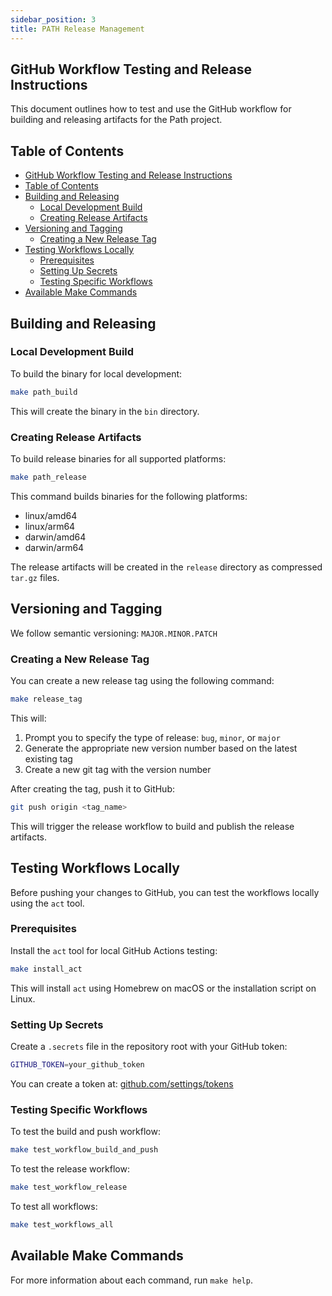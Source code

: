 ```yaml
---
sidebar_position: 3
title: PATH Release Management
---
```


## GitHub Workflow Testing and Release Instructions

This document outlines how to test and use the GitHub workflow for building and releasing artifacts for the Path project.

## Table of Contents

- [GitHub Workflow Testing and Release Instructions](#github-workflow-testing-and-release-instructions)
- [Table of Contents](#table-of-contents)
- [Building and Releasing](#building-and-releasing)
  - [Local Development Build](#local-development-build)
  - [Creating Release Artifacts](#creating-release-artifacts)
- [Versioning and Tagging](#versioning-and-tagging)
  - [Creating a New Release Tag](#creating-a-new-release-tag)
- [Testing Workflows Locally](#testing-workflows-locally)
  - [Prerequisites](#prerequisites)
  - [Setting Up Secrets](#setting-up-secrets)
  - [Testing Specific Workflows](#testing-specific-workflows)
- [Available Make Commands](#available-make-commands)

## Building and Releasing

### Local Development Build

To build the binary for local development:

```bash
make path_build
```

This will create the binary in the `bin` directory.

### Creating Release Artifacts

To build release binaries for all supported platforms:

```bash
make path_release
```

This command builds binaries for the following platforms:

- linux/amd64
- linux/arm64
- darwin/amd64
- darwin/arm64

The release artifacts will be created in the `release` directory as compressed `tar.gz` files.

## Versioning and Tagging

We follow semantic versioning: `MAJOR.MINOR.PATCH`

### Creating a New Release Tag

You can create a new release tag using the following command:

```bash
make release_tag
```

This will:

1. Prompt you to specify the type of release: `bug`, `minor`, or `major`
2. Generate the appropriate new version number based on the latest existing tag
3. Create a new git tag with the version number

After creating the tag, push it to GitHub:

```bash
git push origin <tag_name>
```

This will trigger the release workflow to build and publish the release artifacts.

## Testing Workflows Locally

Before pushing your changes to GitHub, you can test the workflows locally using the `act` tool.

### Prerequisites

Install the `act` tool for local GitHub Actions testing:

```bash
make install_act
```

This will install `act` using Homebrew on macOS or the installation script on Linux.

### Setting Up Secrets

Create a `.secrets` file in the repository root with your GitHub token:

```bash
GITHUB_TOKEN=your_github_token
```

You can create a token at: [github.com/settings/tokens](ttps://github.com/settings/tokens)

### Testing Specific Workflows

To test the build and push workflow:

```bash
make test_workflow_build_and_push
```

To test the release workflow:

```bash
make test_workflow_release
```

To test all workflows:

```bash
make test_workflows_all
```

## Available Make Commands

For more information about each command, run `make help`.
